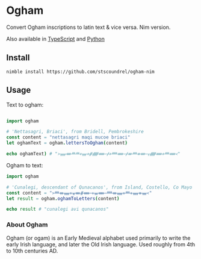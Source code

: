 # Ogham

Convert Ogham inscriptions to latin text & vice versa. Nim version.

Also available in [TypeScript](https://github.com/stscoundrel/ogham) and [Python](https://github.com/stscoundrel/ogham-py)

## Install

`nimble install https://github.com/stscoundrel/ogham-nim`

## Usage

Text to ogham:
```nim

import ogham

# 'Nettasagri, Briaci', from Bridell, Pembrokeshire
const content = "nettasagri maqi mucoe briaci"
let oghamText = ogham.lettersToOgham(content)

echo oghamText) # "᚛ᚅᚓᚈᚈᚐᚄᚐᚌᚏᚔ ᚋᚐᚊᚔ ᚋᚒᚉᚑᚓ ᚁᚏᚔᚐᚉᚔ᚜"

```

Ogham to text:
```nim
import ogham

# 'Cunalegi, descendant of Qunacanos', from Island, Costello, Co Mayo
const content = "᚛ᚉᚒᚅᚐᚂᚓᚌᚔ ᚐᚃᚔ ᚊᚒᚅᚐᚉᚐᚅᚑᚄ᚜"
let result = ogham.oghamToLetters(content)

echo result # "cunalegi avi qunacanos"
```

### About Ogham

Ogham (or ogam) is an Early Medieval alphabet used primarily to write the early Irish language, and later the Old Irish language. Used roughly from 4th to 10th centuries AD.
